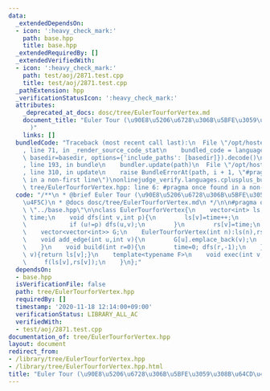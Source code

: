 ```yaml
---
data:
  _extendedDependsOn:
  - icon: ':heavy_check_mark:'
    path: base.hpp
    title: base.hpp
  _extendedRequiredBy: []
  _extendedVerifiedWith:
  - icon: ':heavy_check_mark:'
    path: test/aoj/2871.test.cpp
    title: test/aoj/2871.test.cpp
  _pathExtension: hpp
  _verificationStatusIcon: ':heavy_check_mark:'
  attributes:
    _deprecated_at_docs: dosc/tree/EulerTourforVertex.md
    document_title: "Euler Tour (\u90E8\u5206\u6728\u306B\u5BFE\u3059\u308B\u64CD\u4F5C\
      )"
    links: []
  bundledCode: "Traceback (most recent call last):\n  File \"/opt/hostedtoolcache/Python/3.9.0/x64/lib/python3.9/site-packages/onlinejudge_verify/documentation/build.py\"\
    , line 71, in _render_source_code_stat\n    bundled_code = language.bundle(stat.path,\
    \ basedir=basedir, options={'include_paths': [basedir]}).decode()\n  File \"/opt/hostedtoolcache/Python/3.9.0/x64/lib/python3.9/site-packages/onlinejudge_verify/languages/cplusplus.py\"\
    , line 193, in bundle\n    bundler.update(path)\n  File \"/opt/hostedtoolcache/Python/3.9.0/x64/lib/python3.9/site-packages/onlinejudge_verify/languages/cplusplus_bundle.py\"\
    , line 310, in update\n    raise BundleErrorAt(path, i + 1, \"#pragma once found\
    \ in a non-first line\")\nonlinejudge_verify.languages.cplusplus_bundle.BundleErrorAt:\
    \ tree/EulerTourforVertex.hpp: line 6: #pragma once found in a non-first line\n"
  code: "/**\n * @brief Euler Tour (\u90E8\u5206\u6728\u306B\u5BFE\u3059\u308B\u64CD\
    \u4F5C)\n * @docs dosc/tree/EulerTourforVertex.md\n */\n\n#pragma once\n\n#include\
    \ \"../base.hpp\"\n\nclass EulerTourforVertex{\n    vector<int> ls,rs;\n    int\
    \ time;\n    void dfs(int v,int p){\n        ls[v]=time++;\n        for (int u:G[v]){\n\
    \            if (u!=p) dfs(u,v);\n        }\n        rs[v]=time;\n    }\npublic:\n\
    \    vector<vector<int>> G;\n    EulerTourforVertex(int n):ls(n),rs(n),G(n){}\n\
    \    void add_edge(int u,int v){\n        G[u].emplace_back(v);\n        G[v].emplace_back(u);\n\
    \    }\n    void build(int r=0){\n        time=0; dfs(r,-1);\n    }\n    int idx(int\
    \ v){return ls[v];}\n    template<typename F>\n    void exec(int v,F f){\n   \
    \     f(ls[v],rs[v]);\n    }\n};"
  dependsOn:
  - base.hpp
  isVerificationFile: false
  path: tree/EulerTourforVertex.hpp
  requiredBy: []
  timestamp: '2020-11-18 12:14:00+09:00'
  verificationStatus: LIBRARY_ALL_AC
  verifiedWith:
  - test/aoj/2871.test.cpp
documentation_of: tree/EulerTourforVertex.hpp
layout: document
redirect_from:
- /library/tree/EulerTourforVertex.hpp
- /library/tree/EulerTourforVertex.hpp.html
title: "Euler Tour (\u90E8\u5206\u6728\u306B\u5BFE\u3059\u308B\u64CD\u4F5C)"
---
```

